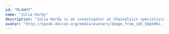 ```yaml
---
id: "MLAWHT"
name: "Julia Hardy"
description: "Julia Hardy is an investigator at Chainalysis specializing in DeFi and web3 investigations. In the past year, Julia has investigated over 20 hacks, tracking the movements of over $12 billion USD worth of stolen funds."
avatar: "http://speak.devcon.org/media/avatars/Image_from_iOS_58pkMkC.jpg"
---
```

